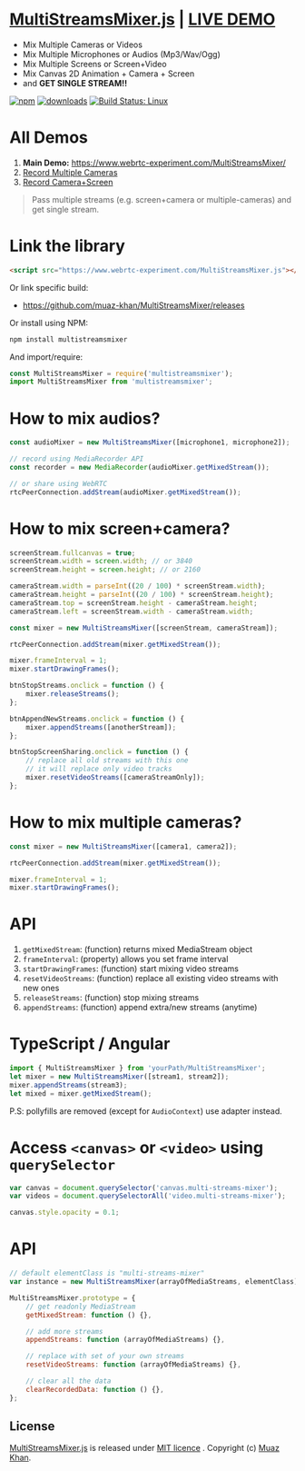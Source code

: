 # [MultiStreamsMixer.js](https://github.com/muaz-khan/MultiStreamsMixer) | [LIVE DEMO](https://www.webrtc-experiment.com/MultiStreamsMixer/)

-   Mix Multiple Cameras or Videos
-   Mix Multiple Microphones or Audios (Mp3/Wav/Ogg)
-   Mix Multiple Screens or Screen+Video
-   Mix Canvas 2D Animation + Camera + Screen
-   and **GET SINGLE STREAM!!**

[![npm](https://img.shields.io/npm/v/multistreamsmixer.svg)](https://npmjs.org/package/multistreamsmixer) [![downloads](https://img.shields.io/npm/dm/multistreamsmixer.svg)](https://npmjs.org/package/multistreamsmixer) [![Build Status: Linux](https://travis-ci.org/muaz-khan/MultiStreamsMixer.png?branch=master)](https://travis-ci.org/muaz-khan/MultiStreamsMixer)

# All Demos

1. **Main Demo:** https://www.webrtc-experiment.com/MultiStreamsMixer/
2. [Record Multiple Cameras](https://www.webrtc-experiment.com/RecordRTC/simple-demos/multi-cameras-recording.html)
3. [Record Camera+Screen](https://www.webrtc-experiment.com/RecordRTC/simple-demos/video-plus-screen-recording.html)

> Pass multiple streams (e.g. screen+camera or multiple-cameras) and get single stream.

# Link the library

```html
<script src="https://www.webrtc-experiment.com/MultiStreamsMixer.js"></script>
```

Or link specific build:

-   https://github.com/muaz-khan/MultiStreamsMixer/releases

Or install using NPM:

```sh
npm install multistreamsmixer
```

And import/require:

```javascript
const MultiStreamsMixer = require('multistreamsmixer');
import MultiStreamsMixer from 'multistreamsmixer';
```

# How to mix audios?

```javascript
const audioMixer = new MultiStreamsMixer([microphone1, microphone2]);

// record using MediaRecorder API
const recorder = new MediaRecorder(audioMixer.getMixedStream());

// or share using WebRTC
rtcPeerConnection.addStream(audioMixer.getMixedStream());
```

# How to mix screen+camera?

```javascript
screenStream.fullcanvas = true;
screenStream.width = screen.width; // or 3840
screenStream.height = screen.height; // or 2160

cameraStream.width = parseInt((20 / 100) * screenStream.width);
cameraStream.height = parseInt((20 / 100) * screenStream.height);
cameraStream.top = screenStream.height - cameraStream.height;
cameraStream.left = screenStream.width - cameraStream.width;

const mixer = new MultiStreamsMixer([screenStream, cameraStream]);

rtcPeerConnection.addStream(mixer.getMixedStream());

mixer.frameInterval = 1;
mixer.startDrawingFrames();

btnStopStreams.onclick = function () {
    mixer.releaseStreams();
};

btnAppendNewStreams.onclick = function () {
    mixer.appendStreams([anotherStream]);
};

btnStopScreenSharing.onclick = function () {
    // replace all old streams with this one
    // it will replace only video tracks
    mixer.resetVideoStreams([cameraStreamOnly]);
};
```

# How to mix multiple cameras?

```javascript
const mixer = new MultiStreamsMixer([camera1, camera2]);

rtcPeerConnection.addStream(mixer.getMixedStream());

mixer.frameInterval = 1;
mixer.startDrawingFrames();
```

# API

1. `getMixedStream`: (function) returns mixed MediaStream object
2. `frameInterval`: (property) allows you set frame interval
3. `startDrawingFrames`: (function) start mixing video streams
4. `resetVideoStreams`: (function) replace all existing video streams with new ones
5. `releaseStreams`: (function) stop mixing streams
6. `appendStreams`: (function) append extra/new streams (anytime)

# TypeScript / Angular

```javascript
import { MultiStreamsMixer } from 'yourPath/MultiStreamsMixer';
let mixer = new MultiStreamsMixer([stream1, stream2]);
mixer.appendStreams(stream3);
let mixed = mixer.getMixedStream();
```

P.S: pollyfills are removed (except for `AudioContext`) use adapter instead.

# Access `<canvas>` or `<video>` using `querySelector`

```javascript
var canvas = document.querySelector('canvas.multi-streams-mixer');
var videos = document.querySelectorAll('video.multi-streams-mixer');

canvas.style.opacity = 0.1;
```

# API

```javascript
// default elementClass is "multi-streams-mixer"
var instance = new MultiStreamsMixer(arrayOfMediaStreams, elementClass);

MultiStreamsMixer.prototype = {
    // get readonly MediaStream
    getMixedStream: function () {},

    // add more streams
    appendStreams: function (arrayOfMediaStreams) {},

    // replace with set of your own streams
    resetVideoStreams: function (arrayOfMediaStreams) {},

    // clear all the data
    clearRecordedData: function () {},
};
```

## License

[MultiStreamsMixer.js](https://github.com/muaz-khan/MultiStreamsMixer) is released under [MIT licence](https://github.com/muaz-khan/MultiStreamsMixer/blob/master/LICENSE) . Copyright (c) [Muaz Khan](https://MuazKhan.com).
